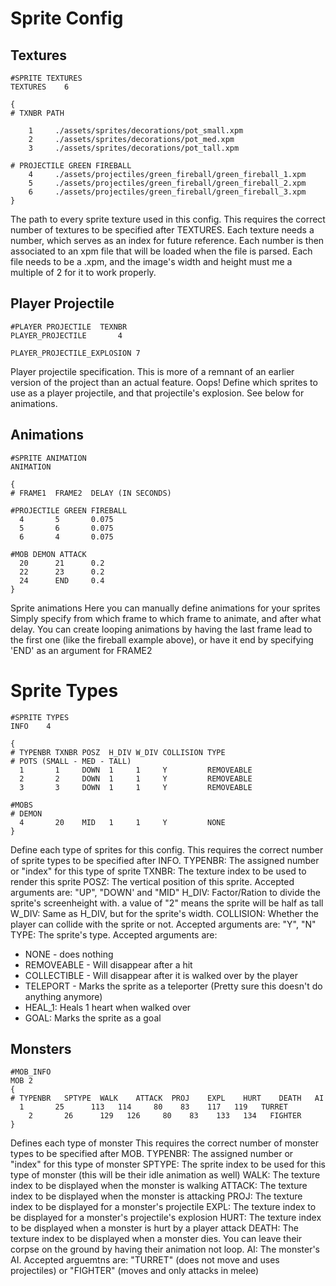 # Sprite Config

## Textures

```
#SPRITE TEXTURES
TEXTURES	6

{
# TXNBR PATH

	1     ./assets/sprites/decorations/pot_small.xpm
	2     ./assets/sprites/decorations/pot_med.xpm
	3     ./assets/sprites/decorations/pot_tall.xpm

# PROJECTILE GREEN FIREBALL
	4     ./assets/projectiles/green_fireball/green_fireball_1.xpm
	5     ./assets/projectiles/green_fireball/green_fireball_2.xpm
	6     ./assets/projectiles/green_fireball/green_fireball_3.xpm
}
```
The path to every sprite texture used in this config.
This requires the correct number of textures to be specified after TEXTURES.
Each texture needs a number, which serves as an index for future reference. Each number is then associated to an xpm file that will be loaded when the file is parsed.
Each file needs to be a .xpm, and the image's width and height must me a multiple of 2 for it to work properly.

## Player Projectile

```
#PLAYER PROJECTILE	TEXNBR
PLAYER_PROJECTILE		4

PLAYER_PROJECTILE_EXPLOSION	7
```
Player projectile specification.
This is more of a remnant of an earlier version of the project than an actual feature. Oops!
Define which sprites to use as a player projectile, and that projectile's explosion. See below for animations.

## Animations

```
#SPRITE ANIMATION
ANIMATION

{
# FRAME1  FRAME2  DELAY (IN SECONDS)

#PROJECTILE GREEN FIREBALL
  4       5       0.075
  5       6       0.075
  6       4       0.075

#MOB DEMON ATTACK
  20      21      0.2
  22      23      0.2
  24      END     0.4
}
```
Sprite animations
Here you can manually define animations for your sprites
Simply specify from which frame to which frame to animate, and after what delay.
You can create looping animations by having the last frame lead to the first one (like the fireball example above), or have it end by specifying 'END' as an argument for FRAME2

# Sprite Types

```
#SPRITE TYPES
INFO	4

{
# TYPENBR TXNBR POSZ  H_DIV W_DIV COLLISION TYPE
# POTS (SMALL - MED - TALL)
  1       1     DOWN  1     1     Y         REMOVEABLE
  2       2     DOWN  1     1     Y         REMOVEABLE
  3       3     DOWN  1     1     Y         REMOVEABLE

#MOBS
# DEMON
  4       20    MID   1     1     Y         NONE
}
```
Define each type of sprites for this config.
This requires the correct number of sprite types to be specified after INFO.
TYPENBR: The assigned number or "index" for this type of sprite
TXNBR: The texture index to be used to render this sprite
POSZ: The vertical position of this sprite. Accepted arguments are: "UP", "DOWN' and "MID"
H_DIV: Factor/Ration to divide the sprite's screenheight with. a value of "2" means the sprite will be half as tall
W_DIV: Same as H_DIV, but for the sprite's width.
COLLISION: Whether the player can collide with the sprite or not. Accepted arguments are: "Y", "N"
TYPE: The sprite's type. Accepted arguments are:
  - NONE - does nothing
  - REMOVEABLE - Will disappear after a hit
  - COLLECTIBLE - Will disappear after it is walked over by the player
  - TELEPORT - Marks the sprite as a teleporter (Pretty sure this doesn't do anything anymore)
  - HEAL_1: Heals 1 heart when walked over
  - GOAL: Marks the sprite as a goal

## Monsters
```
#MOB_INFO
MOB	2
{
# TYPENBR	SPTYPE	WALK	ATTACK	PROJ	EXPL	HURT	DEATH	AI
  1       25      113   114     80    83    117   119   TURRET
	2       26      129   126     80    83    133   134   FIGHTER
}
```
Defines each type of monster
This requires the correct number of monster types to be specified after MOB.
TYPENBR: The assigned number or "index" for this type of monster
SPTYPE: The sprite index to be used for this type of monster (this will be their idle animation as well)
WALK: The texture index to be displayed when the monster is walking
ATTACK: The texture index to be displayed when the monster is attacking
PROJ: The texture index to be displayed for a monster's projectile
EXPL: The texture index to be displayed for a monster's projectile's explosion
HURT: The texture index to be displayed when a monster is hurt by a player attack
DEATH: The texture index to be displayed when a monster dies. You can leave their corpse on the ground by having their animation not loop.
AI: The monster's AI. Accepted arguemtns are: "TURRET" (does not move and uses projectiles) or "FIGHTER" (moves and only attacks in melee)
